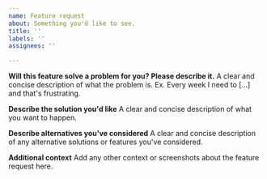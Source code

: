 ```yaml
---
name: Feature request
about: Something you'd like to see.
title: ''
labels: ''
assignees: ''

---
```


**Will this feature solve a problem for you? Please describe it.**
A clear and concise description of what the problem is. Ex. Every week I need to [...] and that's frustrating.

**Describe the solution you'd like**
A clear and concise description of what you want to happen.

**Describe alternatives you've considered**
A clear and concise description of any alternative solutions or features you've considered.

**Additional context**
Add any other context or screenshots about the feature request here.

